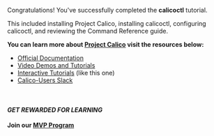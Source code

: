 Congratulations!  You've successfully completed the **calicoctl** tutorial.

This included installing Project Calico, installing calicoctl, configuring calicoctl, and reviewing the Command Reference guide.

**You can learn more about [Project Calico](https://www.projectcalico.org) visit the resources below:**

- [Official Documentation](http://docs.projectcalico.org/)
- [Video Demos and Tutorials](https://www.projectcalico.org/videos)
- [Interactive Tutorials](https://www.projectcalico.org/tutorials) (like this one)
- [Calico-Users Slack](https://www.projectcalico.org/community)

 &nbsp; 

#### *GET REWARDED FOR LEARNING*
**Join our [MVP Program](https://www.projectcalico.org/mvp)**
